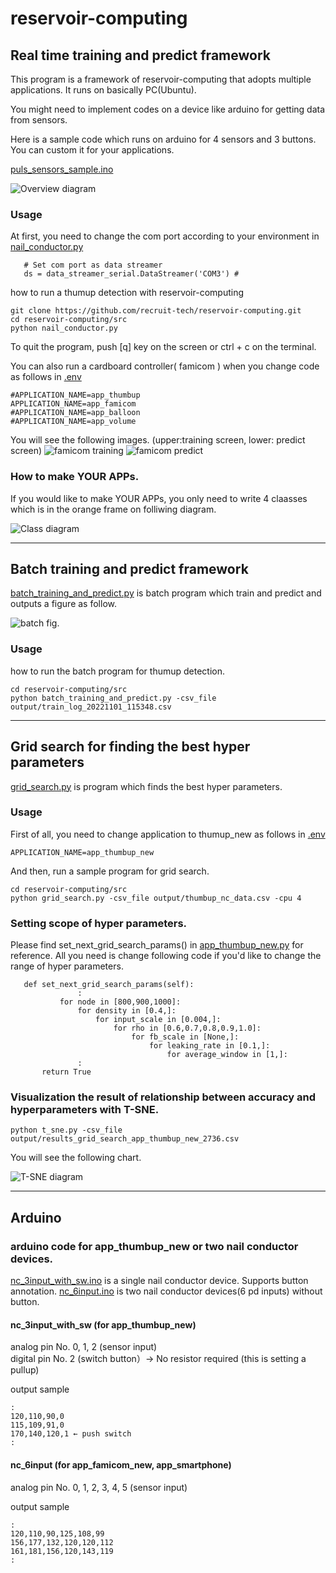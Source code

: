 # reservoir-computing

## Real time training and predict framework
This program is a framework of reservoir-computing that adopts multiple applications.
It runs on basically PC(Ubuntu).

You might need to implement codes on a device like arduino for getting data from sensors. 

Here is a sample code which runs on arduino for 4 sensors and 3 buttons. You can custom it for your applications.

[puls_sensors_sample.ino](https://github.com/recruit-tech/reservoir-computing/blob/master/src/arduino/puls_sensors_sample/puls_sensors_sample.ino)


![Overview diagram](imgs/overview.png "overview")

### Usage

At first, you need to change the com port according to your environment in [nail_conductor.py](https://github.com/recruit-tech/reservoir-computing/blob/master/src/nail_conductor.py)

 ```
    # Set com port as data streamer
    ds = data_streamer_serial.DataStreamer('COM3') # 
 ```



how to run a thumup detection with reservoir-computing
 ```
git clone https://github.com/recruit-tech/reservoir-computing.git
cd reservoir-computing/src
python nail_conductor.py
 ```

To quit the program, push [q] key on the screen or ctrl + c on the terminal.

You can also run a cardboard controller( famicom ) when you change code as follows in [.env](https://github.com/recruit-tech/reservoir-computing/blob/master/src/.env)

 ```
#APPLICATION_NAME=app_thumbup
APPLICATION_NAME=app_famicom
#APPLICATION_NAME=app_balloon
#APPLICATION_NAME=app_volume
 ```

You will see the following images. (upper:training screen, lower: predict screen)
![famicom training](imgs/famicom_training.png "famicom_training")
![famicom predict](imgs/famicom_predict.png "famicom_predict")


### How to make YOUR APPs.
If you would like to make YOUR APPs, you only need to write 4 claasses which is in the orange frame on folliwing diagram.

![Class diagram](imgs/class_diagram.png "class_diagram")

***

## Batch training and predict framework
[batch_training_and_predict.py](https://github.com/recruit-tech/reservoir-computing/blob/master/src/batch_training_and_predict.py) is batch program which train and predict and outputs a figure as follow.



![batch fig.](imgs/batch_fig_thumup_training_and_predict.png "batch_fig_thumup_training_and_predict")

### Usage

how to run the batch program for thumup detection.
 ```
cd reservoir-computing/src
python batch_training_and_predict.py -csv_file output/train_log_20221101_115348.csv
 ```


***

## Grid search for finding the best hyper parameters 
[grid_search.py](https://github.com/recruit-tech/reservoir-computing/blob/master/src/grid_search.py) is program which finds the best hyper parameters.


### Usage

First of all, you need to change application to thumup_new as follows in [.env](https://github.com/recruit-tech/reservoir-computing/blob/master/src/.env)

 ```
APPLICATION_NAME=app_thumbup_new
 ```

And then, run a sample program for grid search.
 ```
cd reservoir-computing/src
python grid_search.py -csv_file output/thumbup_nc_data.csv -cpu 4
 ```

### Setting scope of hyper parameters.
Please find set_next_grid_search_params() in [app_thumbup_new.py](https://github.com/recruit-tech/reservoir-computing/blob/master/src/app_thumbup_new.py) for reference.
All you need is change following code if you'd like to change the range of hyper parameters.
 ```
    def set_next_grid_search_params(self):
                :
            for node in [800,900,1000]:
                for density in [0.4,]:
                    for input_scale in [0.004,]:
                        for rho in [0.6,0.7,0.8,0.9,1.0]:
                            for fb_scale in [None,]:
                                for leaking_rate in [0.1,]:
                                    for average_window in [1,]:
                :
        return True
 ```


### Visualization the result of relationship between accuracy and hyperparameters with T-SNE.


 ```
python t_sne.py -csv_file output/results_grid_search_app_thumbup_new_2736.csv
 ```

You will see the following chart.

![T-SNE diagram](imgs/t_sne.png "T-SNE")


***

## Arduino
### arduino code for app_thumbup_new or two nail conductor devices. 
[nc_3input_with_sw.ino](https://github.com/recruit-tech/reservoir-computing/blob/master/src/arduino/nc_3input_with_sw/nc_3input_with_sw.ino) is a single nail conductor device. Supports button annotation.
[nc_6input.ino](https://github.com/recruit-tech/reservoir-computing/blob/master/src/arduino/nc_6input/nc_6input.ino) is two nail conductor devices(6 pd inputs) without button.

#### nc_3input_with_sw (for app_thumbup_new)
analog pin No. 0, 1, 2 (sensor input)  
digital pin No. 2 (switch button）→ No resistor required (this is setting a pullup)

output sample
```
:
120,110,90,0
115,109,91,0
170,140,120,1 ← push switch
:
```

#### nc_6input (for app_famicom_new, app_smartphone)
analog pin No. 0, 1, 2, 3, 4, 5 (sensor input)

output sample
```
:
120,110,90,125,108,99
156,177,132,120,120,112
161,181,156,120,143,119
:
```
